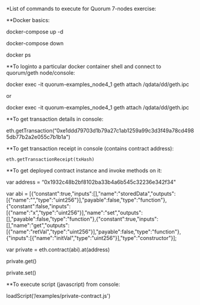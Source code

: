 *List of commands to execute for Quorum 7-nodes exercise:

**Docker  basics:

docker-compose up -d

docker-compose down

docker ps

**To loginto a particular docker container shell and connect to quorum/geth node/console:

docker exec -it quorum-examples_node4_1 geth attach /qdata/dd/geth.ipc

or

docker exec -it quorum-examples_node4_1
geth attach /qdata/dd/geth.ipc


**To get transaction details in console:

eth.getTransaction(“0xe1ddd79703d1b79a27c1ab1259a99c3d3f49a78cd4985db77b2a2e055c7b1b1a")

**To get transaction receipt in console (contains contract address):

	eth.getTransactionReceipt(txHash)


**To get deployed contract instance and invoke methods on it:

var address = “0x1932c48b2bf8102ba33b4a6b545c32236e342f34"

var abi = [{“constant":true,"inputs":[],"name":"storedData","outputs":[{"name":"","type":"uint256"}],"payable":false,"type":"function"},{"constant":false,"inputs":[{"name":"x","type":"uint256"}],"name":"set","outputs":[],"payable":false,"type":"function"},{"constant":true,"inputs":[],"name":"get","outputs":[{"name":"retVal","type":"uint256"}],"payable":false,"type":"function"},{"inputs":[{"name":"initVal","type":"uint256"}],"type":"constructor"}];

var private = eth.contract(abi).at(address)

private.get()

private.set()

**To execute script (javascript) from console:

loadScript(‘/examples/private-contract.js')


